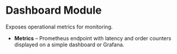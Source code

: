 # Dashboard Module

Exposes operational metrics for monitoring.

- **Metrics** – Prometheus endpoint with latency and order counters displayed on a simple dashboard or Grafana.

